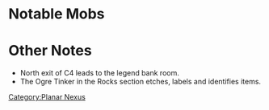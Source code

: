 # Notable Mobs

# Other Notes

-   North exit of C4 leads to the legend bank room.
-   The Ogre Tinker in the Rocks section etches, labels and identifies
    items.

[Category:Planar Nexus](Category:Planar_Nexus "wikilink")
